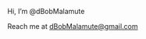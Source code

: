 Hi, I’m @dBobMalamute

Reach me at dBobMalamute@gmail.com

<!---
dBobMalamute/dBobMalamute is a ✨ special ✨ repository because its `README.md` (this file) appears on your GitHub profile.
You can click the Preview link to take a look at your changes.
--->
